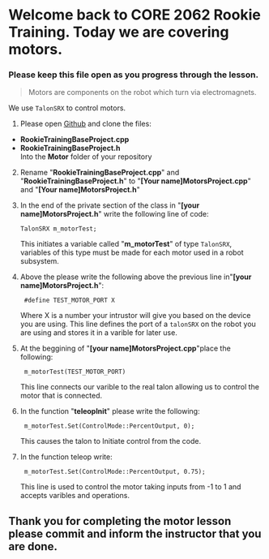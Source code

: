 # Welcome back to CORE 2062 Rookie Training. Today we are covering motors.  

### Please keep this file open as you progress through the lesson.  

> Motors are components on the robot which turn via electromagnets.   

We use `TalonSRX` to  control motors. 

 1. Please open [Github](https://github.com/core2062/RookieTraining) and clone the files:  

- **RookieTrainingBaseProject.cpp**  
- **RookieTrainingBaseProject.h**   
 Into the **Motor** folder of your repository

 2. Rename "**RookieTrainingBaseProject.cpp**" and "**RookieTrainingBaseProject.h**" to "**[Your name]MotorsProject.cpp**" and "**[Your name]MotorsProject.h**"  

 3. In the end of the private section of the class in "**[your name]MotorsProject.h**" write the following line of code:  

        TalonSRX m_motorTest;  
    This initiates a variable called "**m_motorTest**" of type `TalonSRX`, variables of this type must be made for each motor used in a robot subsystem. 
4. Above the please write the following above the previous line in"**[your name]MotorsProject.h**":

        #define TEST_MOTOR_PORT X
    Where X is a number your intrustor will give you based on the device you are using. This line defines the port of a `talonSRX` on the robot you are using and stores it in a varible for later use.

5. At the beggining of "**[your name]MotorsProject.cpp**"place the following:

        m_motorTest(TEST_MOTOR_PORT)
    This line connects our varible to the real talon allowing us to control the motor that is connected.

6. In the function "**teleopInit**" please write the following:

        m_motorTest.Set(ControlMode::PercentOutput, 0);

    This causes the talon to Initiate control from the code.

7. In the function teleop write:

        m_motorTest.Set(ControlMode::PercentOutput, 0.75);

    This line is used to control the motor taking inputs from -1 to 1 and accepts varibles and operations.

## Thank you for completing the motor lesson please commit and inform the instructor that you are done.
